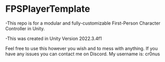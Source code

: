 # FPSPlayerTemplate

-This repo is for a modular and fully-customizable First-Person Character Controller in Unity.

-This was created in Unity Version 2022.3.4f1

Feel free to use this however you wish and to mess with anything. If you have any issues you can contact me on Discord. My username is: cr0nus
